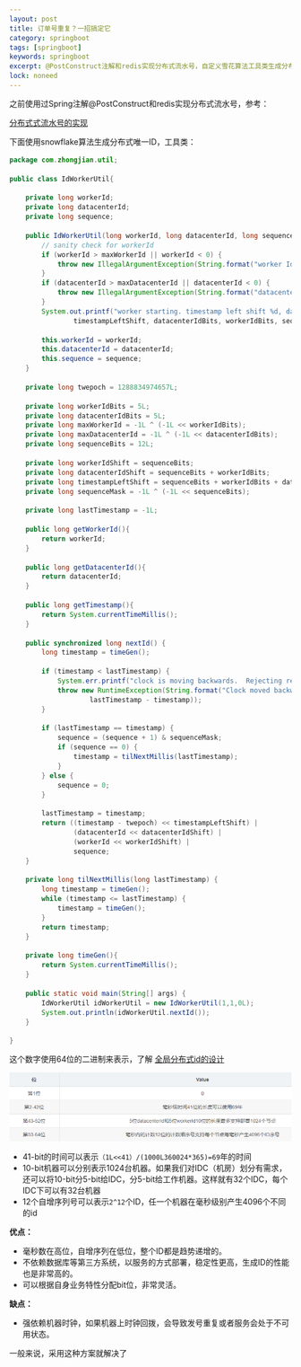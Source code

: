 ```yaml
---
layout: post
title: 订单号重复？一招搞定它
category: springboot
tags: [springboot]
keywords: springboot
excerpt: @PostConstruct注解和redis实现分布式流水号，自定义雪花算法工具类生成分布式唯一id
lock: noneed
---
```


之前使用过Spring注解@PostConstruct和redis实现分布式流水号，参考：

[分布式式流水号的实现](/springboot/2020/04/20/spring-annotation.html)

下面使用snowflake算法生成分布式唯一ID，工具类：

```java
package com.zhongjian.util;

public class IdWorkerUtil{

    private long workerId;
    private long datacenterId;
    private long sequence;

    public IdWorkerUtil(long workerId, long datacenterId, long sequence){
        // sanity check for workerId
        if (workerId > maxWorkerId || workerId < 0) {
            throw new IllegalArgumentException(String.format("worker Id can't be greater than %d or less than 0",maxWorkerId));
        }
        if (datacenterId > maxDatacenterId || datacenterId < 0) {
            throw new IllegalArgumentException(String.format("datacenter Id can't be greater than %d or less than 0",maxDatacenterId));
        }
        System.out.printf("worker starting. timestamp left shift %d, datacenter id bits %d, worker id bits %d, sequence bits %d, workerid %d",
                timestampLeftShift, datacenterIdBits, workerIdBits, sequenceBits, workerId);

        this.workerId = workerId;
        this.datacenterId = datacenterId;
        this.sequence = sequence;
    }

    private long twepoch = 1288834974657L;

    private long workerIdBits = 5L;
    private long datacenterIdBits = 5L;
    private long maxWorkerId = -1L ^ (-1L << workerIdBits);
    private long maxDatacenterId = -1L ^ (-1L << datacenterIdBits);
    private long sequenceBits = 12L;

    private long workerIdShift = sequenceBits;
    private long datacenterIdShift = sequenceBits + workerIdBits;
    private long timestampLeftShift = sequenceBits + workerIdBits + datacenterIdBits;
    private long sequenceMask = -1L ^ (-1L << sequenceBits);

    private long lastTimestamp = -1L;

    public long getWorkerId(){
        return workerId;
    }

    public long getDatacenterId(){
        return datacenterId;
    }

    public long getTimestamp(){
        return System.currentTimeMillis();
    }

    public synchronized long nextId() {
        long timestamp = timeGen();

        if (timestamp < lastTimestamp) {
            System.err.printf("clock is moving backwards.  Rejecting requests until %d.", lastTimestamp);
            throw new RuntimeException(String.format("Clock moved backwards.  Refusing to generate id for %d milliseconds",
                    lastTimestamp - timestamp));
        }

        if (lastTimestamp == timestamp) {
            sequence = (sequence + 1) & sequenceMask;
            if (sequence == 0) {
                timestamp = tilNextMillis(lastTimestamp);
            }
        } else {
            sequence = 0;
        }

        lastTimestamp = timestamp;
        return ((timestamp - twepoch) << timestampLeftShift) |
                (datacenterId << datacenterIdShift) |
                (workerId << workerIdShift) |
                sequence;
    }

    private long tilNextMillis(long lastTimestamp) {
        long timestamp = timeGen();
        while (timestamp <= lastTimestamp) {
            timestamp = timeGen();
        }
        return timestamp;
    }

    private long timeGen(){
        return System.currentTimeMillis();
    }

    public static void main(String[] args) {
        IdWorkerUtil idWorkerUtil = new IdWorkerUtil(1,1,0L);
        System.out.println(idWorkerUtil.nextId());
    }

}
```

这个数字使用64位的二进制来表示，了解 [全局分布式id的设计](/icoding-edu/2020/06/28/icoding-note-053-2-global-id.html)

![](\assets\images\2022\snowflake-1.png)

- 41-bit的时间可以表示`（1L<<41）/(1000L360024*365)=69`年的时间
- 10-bit机器可以分别表示1024台机器。如果我们对IDC（机房）划分有需求，还可以将10-bit分5-bit给IDC，分5-bit给工作机器。这样就有32个IDC，每个IDC下可以有32台机器
- 12个自增序列号可以表示`2^12`个ID，任一个机器在毫秒级别产生4096个不同的id

**优点：**

- 毫秒数在高位，自增序列在低位，整个ID都是趋势递增的。
- 不依赖数据库等第三方系统，以服务的方式部署，稳定性更高，生成ID的性能也是非常高的。
- 可以根据自身业务特性分配bit位，非常灵活。

**缺点：**

- 强依赖机器时钟，如果机器上时钟回拨，会导致发号重复或者服务会处于不可用状态。

一般来说，采用这种方案就解决了